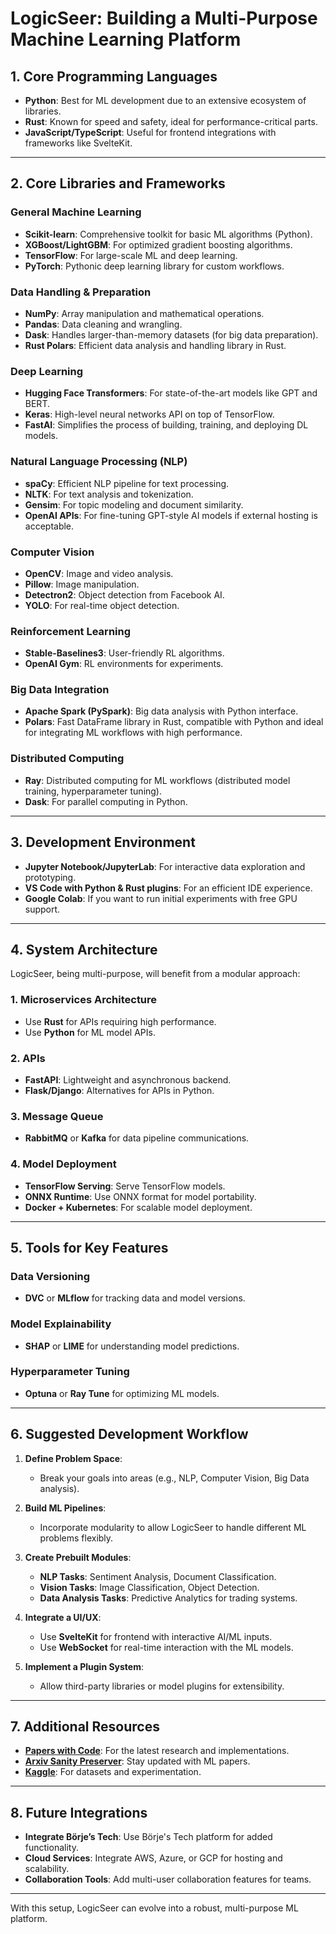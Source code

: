 # LogicSeer: Building a Multi-Purpose Machine Learning Platform

## 1. Core Programming Languages

- **Python**: Best for ML development due to an extensive ecosystem of libraries.
- **Rust**: Known for speed and safety, ideal for performance-critical parts.
- **JavaScript/TypeScript**: Useful for frontend integrations with frameworks like SvelteKit.

---

## 2. Core Libraries and Frameworks

### General Machine Learning

- **Scikit-learn**: Comprehensive toolkit for basic ML algorithms (Python).
- **XGBoost/LightGBM**: For optimized gradient boosting algorithms.
- **TensorFlow**: For large-scale ML and deep learning.
- **PyTorch**: Pythonic deep learning library for custom workflows.

### Data Handling & Preparation

- **NumPy**: Array manipulation and mathematical operations.
- **Pandas**: Data cleaning and wrangling.
- **Dask**: Handles larger-than-memory datasets (for big data preparation).
- **Rust Polars**: Efficient data analysis and handling library in Rust.

### Deep Learning

- **Hugging Face Transformers**: For state-of-the-art models like GPT and BERT.
- **Keras**: High-level neural networks API on top of TensorFlow.
- **FastAI**: Simplifies the process of building, training, and deploying DL models.

### Natural Language Processing (NLP)

- **spaCy**: Efficient NLP pipeline for text processing.
- **NLTK**: For text analysis and tokenization.
- **Gensim**: For topic modeling and document similarity.
- **OpenAI APIs**: For fine-tuning GPT-style AI models if external hosting is acceptable.

### Computer Vision

- **OpenCV**: Image and video analysis.
- **Pillow**: Image manipulation.
- **Detectron2**: Object detection from Facebook AI.
- **YOLO**: For real-time object detection.

### Reinforcement Learning

- **Stable-Baselines3**: User-friendly RL algorithms.
- **OpenAI Gym**: RL environments for experiments.

### Big Data Integration

- **Apache Spark (PySpark)**: Big data analysis with Python interface.
- **Polars**: Fast DataFrame library in Rust, compatible with Python and ideal for integrating ML workflows with high performance.

### Distributed Computing

- **Ray**: Distributed computing for ML workflows (distributed model training, hyperparameter tuning).
- **Dask**: For parallel computing in Python.

---

## 3. Development Environment

- **Jupyter Notebook/JupyterLab**: For interactive data exploration and prototyping.
- **VS Code with Python & Rust plugins**: For an efficient IDE experience.
- **Google Colab**: If you want to run initial experiments with free GPU support.

---

## 4. System Architecture

LogicSeer, being multi-purpose, will benefit from a modular approach:

### 1. Microservices Architecture

- Use **Rust** for APIs requiring high performance.
- Use **Python** for ML model APIs.

### 2. APIs

- **FastAPI**: Lightweight and asynchronous backend.
- **Flask/Django**: Alternatives for APIs in Python.

### 3. Message Queue

- **RabbitMQ** or **Kafka** for data pipeline communications.

### 4. Model Deployment

- **TensorFlow Serving**: Serve TensorFlow models.
- **ONNX Runtime**: Use ONNX format for model portability.
- **Docker + Kubernetes**: For scalable model deployment.

---

## 5. Tools for Key Features

### Data Versioning

- **DVC** or **MLflow** for tracking data and model versions.

### Model Explainability

- **SHAP** or **LIME** for understanding model predictions.

### Hyperparameter Tuning

- **Optuna** or **Ray Tune** for optimizing ML models.

---

## 6. Suggested Development Workflow

1. **Define Problem Space**:

   - Break your goals into areas (e.g., NLP, Computer Vision, Big Data analysis).

2. **Build ML Pipelines**:

   - Incorporate modularity to allow LogicSeer to handle different ML problems flexibly.

3. **Create Prebuilt Modules**:

   - **NLP Tasks**: Sentiment Analysis, Document Classification.
   - **Vision Tasks**: Image Classification, Object Detection.
   - **Data Analysis Tasks**: Predictive Analytics for trading systems.

4. **Integrate a UI/UX**:

   - Use **SvelteKit** for frontend with interactive AI/ML inputs.
   - Use **WebSocket** for real-time interaction with the ML models.

5. **Implement a Plugin System**:
   - Allow third-party libraries or model plugins for extensibility.

---

## 7. Additional Resources

- **[Papers with Code](https://paperswithcode.com/)**: For the latest research and implementations.
- **[Arxiv Sanity Preserver](http://www.arxiv-sanity.com/)**: Stay updated with ML papers.
- **[Kaggle](https://www.kaggle.com/)**: For datasets and experimentation.

---

## 8. Future Integrations

- **Integrate Börje’s Tech**: Use Börje's Tech platform for added functionality.
- **Cloud Services**: Integrate AWS, Azure, or GCP for hosting and scalability.
- **Collaboration Tools**: Add multi-user collaboration features for teams.

---

With this setup, LogicSeer can evolve into a robust, multi-purpose ML platform.
